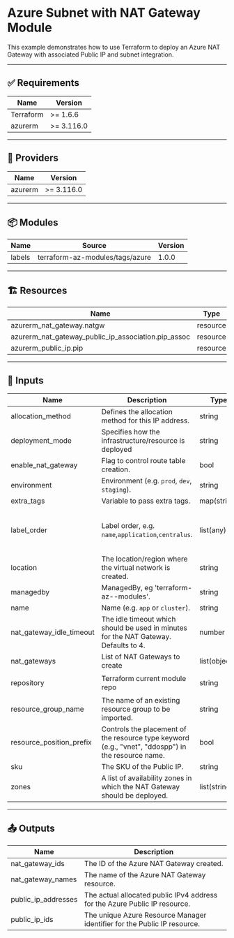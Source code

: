 <!-- BEGIN_TF_DOCS -->

# Azure Subnet with NAT Gateway Module

This example demonstrates how to use Terraform to deploy an Azure NAT Gateway with associated Public IP and subnet integration.

---

## ✅ Requirements

| Name      | Version   |
|-----------|-----------|
| Terraform | >= 1.6.6  |
| azurerm   | >= 3.116.0|

---

## 🔌 Providers

| Name     | Version   |
|----------|-----------|
| azurerm  | >= 3.116.0|

---

## 📦 Modules

| Name   | Source                                   | Version |
|--------|------------------------------------------|---------|
| labels | terraform-az-modules/tags/azure          | 1.0.0   |

---

## 🏗️ Resources

| Name                                                                 | Type      |
|----------------------------------------------------------------------|-----------|
| azurerm_nat_gateway.natgw                                            | resource  |
| azurerm_nat_gateway_public_ip_association.pip_assoc                  | resource  |
| azurerm_public_ip.pip                                                | resource  |

---

## 🔧 Inputs

| Name                        | Description                                                                                                  | Type         | Default                                                       | Required |
|-----------------------------|--------------------------------------------------------------------------------------------------------------|--------------|---------------------------------------------------------------|:--------:|
| allocation_method           | Defines the allocation method for this IP address.                                                           | string       | `"Static"`                                                    | no       |
| deployment_mode             | Specifies how the infrastructure/resource is deployed                                                        | string       | `"terraform"`                                                 | no       |
| enable_nat_gateway          | Flag to control route table creation.                                                                        | bool         | `false`                                                       | no       |
| environment                 | Environment (e.g. `prod`, `dev`, `staging`).                                                                | string       | `null`                                                        | no       |
| extra_tags                  | Variable to pass extra tags.                                                                                 | map(string)  | `null`                                                        | no       |
| label_order                 | Label order, e.g. `name`,`application`,`centralus`.                                                          | list(any)    | <pre>[<br>  "name",<br>  "environment",<br>  "location"<br>]</pre> | no       |
| location                    | The location/region where the virtual network is created.                                                    | string       | `""`                                                          | no       |
| managedby                   | ManagedBy, eg 'terraform-az--modules'.                                                                       | string       | `"terraform-az-modules"`                                      | no       |
| name                        | Name (e.g. `app` or `cluster`).                                                                              | string       | `null`                                                        | no       |
| nat_gateway_idle_timeout    | The idle timeout which should be used in minutes for the NAT Gateway. Defaults to 4.                         | number       | `4`                                                           | no       |
| nat_gateways                | List of NAT Gateways to create                                                                               | list(object) | `[]`                                                          | no       |
| repository                  | Terraform current module repo                                                                                | string       | `"https://github.com/terraform-az-modules/terraform-azure-subnet.git"` | no       |
| resource_group_name         | The name of an existing resource group to be imported.                                                       | string       | `null`                                                        | no       |
| resource_position_prefix    | Controls the placement of the resource type keyword (e.g., "vnet", "ddospp") in the resource name.           | bool         | `true`                                                        | no       |
| sku                         | The SKU of the Public IP.                                                                                    | string       | `"Standard"`                                                  | no       |
| zones                       | A list of availability zones in which the NAT Gateway should be deployed.                                    | list(string) | `[]`                                                          | no       |

---

## 📤 Outputs

| Name                | Description                                                                 |
|---------------------|-----------------------------------------------------------------------------|
| nat_gateway_ids     | The ID of the Azure NAT Gateway created.                                    |
| nat_gateway_names   | The name of the Azure NAT Gateway resource.                                 |
| public_ip_addresses | The actual allocated public IPv4 address for the Azure Public IP resource.  |
| public_ip_ids       | The unique Azure Resource Manager identifier for the Public IP resource.    |

<!-- END_TF_DOCS -->
